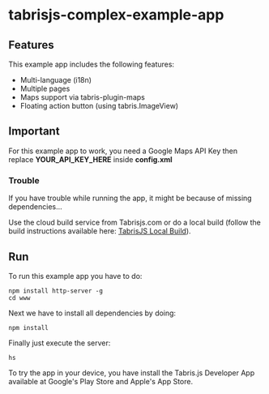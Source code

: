 # tabrisjs-complex-example-app #

## Features ##
This example app includes the following features:
-    Multi-language (i18n)
-    Multiple pages
-    Maps support via tabris-plugin-maps
-    Floating action button (using tabris.ImageView)

## Important ##
For this example app to work, you need a Google Maps API Key then replace **YOUR_API_KEY_HERE** inside **config.xml**

### Trouble ###
If you have trouble while running the app, it might be because of missing dependencies...

Use the cloud build service from Tabrisjs.com or do a local build (follow the build instructions available here: [TabrisJS Local Build](https://tabrisjs.com/documentation/latest/local-build)).

## Run ##
To run this example app you have to do:
```
npm install http-server -g
cd www
```
Next we have to install all dependencies by doing:
```
npm install
```
Finally just execute the server:
```
hs
```
To try the app in your device, you have install the Tabris.js Developer App available at Google's Play Store and Apple's App Store.
